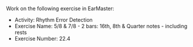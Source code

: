 Work on the following exercise in EarMaster:
- Activity: Rhythm Error Detection
- Exercise Name: 5/8 & 7/8 - 2 bars: 16th, 8th & Quarter notes - including rests
- Exercise Number: 22.4
